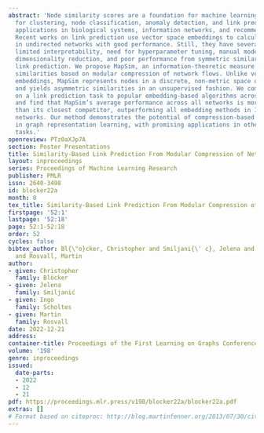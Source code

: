 ```yaml
---
abstract: 'Node similarity scores are a foundation for machine learning in graphs
  for clustering, node classification, anomaly detection, and link prediction with
  applications in biological systems, information networks, and recommender systems.
  Recent works on link prediction use vector space embeddings to calculate node similarities
  in undirected networks with good performance. Still, they have several disadvantages:
  limited interpretability, need for hyperparameter tuning, manual model fitting through
  dimensionality reduction, and poor performance from symmetric similarities in directed
  link prediction. We propose MapSim, an information-theoretic measure to assess node
  similarities based on modular compression of network flows. Unlike vector space
  embeddings, MapSim represents nodes in a discrete, non-metric space of communities
  and yields asymmetric similarities in an unsupervised fashion. We compare MapSim
  on a link prediction task to popular embedding-based algorithms across 47 networks
  and find that MapSim’s average performance across all networks is more than 7% higher
  than its closest competitor, outperforming all embedding methods in 11 of the 47
  networks. Our method demonstrates the potential of compression-based approaches
  in graph representation learning, with promising applications in other graph learning
  tasks.'
openreview: PTz0aXJp7A
section: Poster Presentations
title: Similarity-Based Link Prediction From Modular Compression of Network Flows
layout: inproceedings
series: Proceedings of Machine Learning Research
publisher: PMLR
issn: 2640-3498
id: blocker22a
month: 0
tex_title: Similarity-Based Link Prediction From Modular Compression of Network Flows
firstpage: '52:1'
lastpage: '52:18'
page: 52:1-52:18
order: 52
cycles: false
bibtex_author: Bl{\"o}cker, Christopher and Smiljani{\' c}, Jelena and Scholtes, Ingo
  and Rosvall, Martin
author:
- given: Christopher
  family: Blöcker
- given: Jelena
  family: Smiljanić
- given: Ingo
  family: Scholtes
- given: Martin
  family: Rosvall
date: 2022-12-21
address:
container-title: Proceedings of the First Learning on Graphs Conference
volume: '198'
genre: inproceedings
issued:
  date-parts:
  - 2022
  - 12
  - 21
pdf: https://proceedings.mlr.press/v198/blocker22a/blocker22a.pdf
extras: []
# Format based on citeproc: http://blog.martinfenner.org/2013/07/30/citeproc-yaml-for-bibliographies/
---
```

